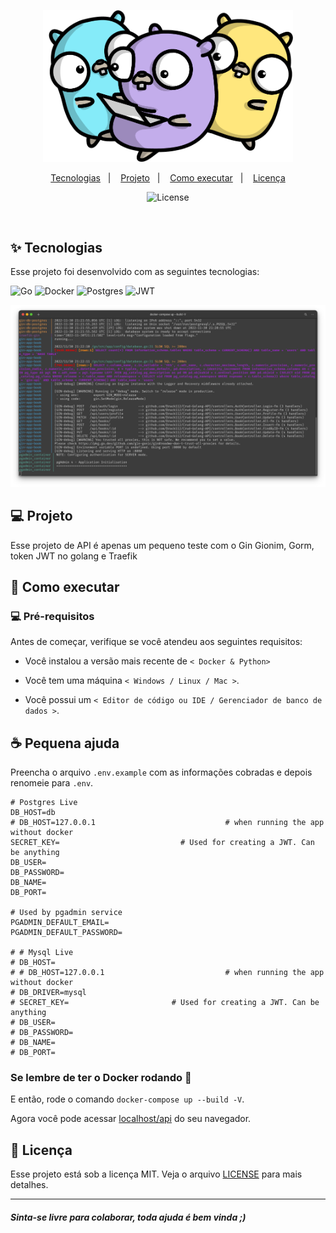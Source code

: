 <p align="center">
  <a href="#" target="blank"><img src="./.github/media/gophers.png" width="400" alt="Golang Gophers" /></a>
</p>

<p align="center">
  <a href="#-tecnologias">Tecnologias</a>&nbsp;&nbsp;&nbsp;|&nbsp;&nbsp;&nbsp;
  <a href="#-projeto">Projeto</a>&nbsp;&nbsp;&nbsp;|&nbsp;&nbsp;&nbsp;
  <a href="#-como-executar">Como executar</a>&nbsp;&nbsp;&nbsp;|&nbsp;&nbsp;&nbsp;
  <a href="#-licença">Licença</a>
</p>

<p align="center">

  <img alt="License" src="https://img.shields.io/static/v1?label=license&message=MIT&color=8257E5&labelColor=000000">

</p>

<br>

<a id="-tecnologias"></a>

## ✨ Tecnologias

Esse projeto foi desenvolvido com as seguintes tecnologias:

![Go](https://img.shields.io/badge/go-%2300ADD8.svg?style=for-the-badge&logo=go&logoColor=white)
![Docker](https://img.shields.io/badge/docker-%230db7ed.svg?style=for-the-badge&logo=docker&logoColor=white)
![Postgres](https://img.shields.io/badge/postgres-%23316192.svg?style=for-the-badge&logo=postgresql&logoColor=white)
![JWT](https://img.shields.io/badge/JWT-black?style=for-the-badge&logo=JSON%20web%20tokens)

<a id="-projeto"></a>

<p align="center">

  <img alt="Terminal" src=".github/media/terminal.png">

</p>

## 💻 Projeto

Esse projeto de API é apenas um pequeno teste com o Gin Gionim, Gorm, token JWT no golang e Traefik

<a id="-como-executar"></a>

## 🚀 Como executar

### 💻 Pré-requisitos

Antes de começar, verifique se você atendeu aos seguintes requisitos:

- Você instalou a versão mais recente de `< Docker & Python>`

- Você tem uma máquina `< Windows / Linux / Mac >`.

- Você possui um `< Editor de código ou IDE / Gerenciador de banco de dados >`.

## ☕ Pequena ajuda

Preencha o arquivo `.env.example` com as informações cobradas e depois renomeie para `.env`.

```env
# Postgres Live
DB_HOST=db
# DB_HOST=127.0.0.1                             # when running the app without docker
SECRET_KEY=                           # Used for creating a JWT. Can be anything
DB_USER=
DB_PASSWORD=
DB_NAME=
DB_PORT=

# Used by pgadmin service
PGADMIN_DEFAULT_EMAIL=
PGADMIN_DEFAULT_PASSWORD=

# # Mysql Live
# DB_HOST=
# # DB_HOST=127.0.0.1                           # when running the app without docker
# DB_DRIVER=mysql
# SECRET_KEY=                       # Used for creating a JWT. Can be anything
# DB_USER=
# DB_PASSWORD=
# DB_NAME=
# DB_PORT=
```

### Se lembre de ter o Docker rodando :ocean:

E então, rode o comando `docker-compose up --build -V`.

Agora você pode acessar [localhost/api](localhost/api) do seu navegador.

<a id="licença"></a>

## 📄 Licença

Esse projeto está sob a licença MIT. Veja o arquivo [LICENSE](../LICENSE.md) para mais detalhes.

---

#### _Sinta-se livre para colaborar, toda ajuda é bem vinda ;)_
